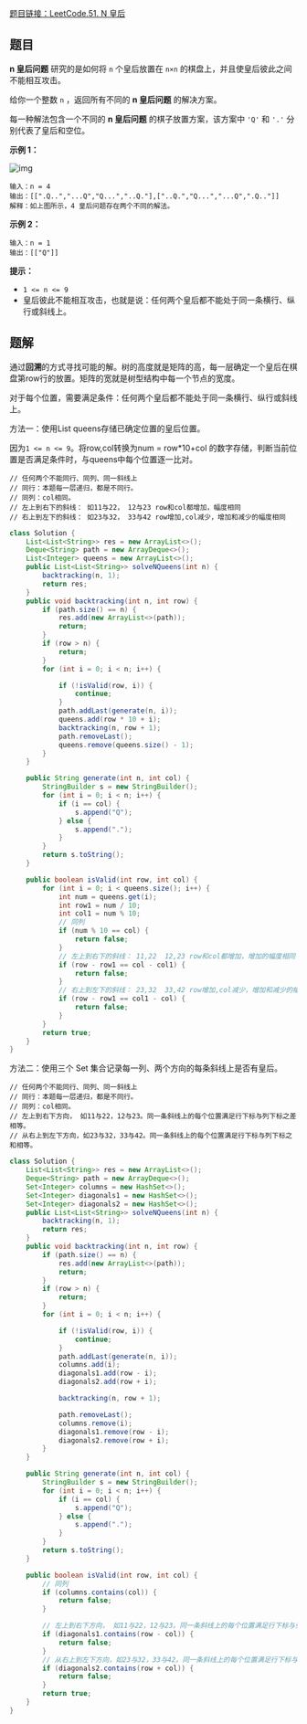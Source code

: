 [题目链接：LeetCode.51. N 皇后](https://leetcode-cn.com/problems/n-queens/)

## 题目

**n 皇后问题** 研究的是如何将 `n` 个皇后放置在 `n×n` 的棋盘上，并且使皇后彼此之间不能相互攻击。

给你一个整数 `n` ，返回所有不同的 **n 皇后问题** 的解决方案。

每一种解法包含一个不同的 **n 皇后问题** 的棋子放置方案，该方案中 `'Q'` 和 `'.'` 分别代表了皇后和空位。

**示例 1：**

![img](https://assets.leetcode.com/uploads/2020/11/13/queens.jpg)

```
输入：n = 4
输出：[[".Q..","...Q","Q...","..Q."],["..Q.","Q...","...Q",".Q.."]]
解释：如上图所示，4 皇后问题存在两个不同的解法。
```

**示例 2：**

```
输入：n = 1
输出：[["Q"]]
```

**提示：**

- `1 <= n <= 9`
- 皇后彼此不能相互攻击，也就是说：任何两个皇后都不能处于同一条横行、纵行或斜线上。

## 题解

通过**回溯**的方式寻找可能的解。树的高度就是矩阵的高，每一层确定一个皇后在棋盘第row行的放置。矩阵的宽就是树型结构中每一个节点的宽度。

对于每个位置，需要满足条件：任何两个皇后都不能处于同一条横行、纵行或斜线上。

方法一：使用List<Integer> queens存储已确定位置的皇后位置。

因为`1 <= n <= 9`。将row,col转换为num = row*10+col 的数字存储，判断当前位置是否满足条件时，与queens中每个位置逐一比对。

```
// 任何两个不能同行、同列、同一斜线上
// 同行：本题每一层递归，都是不同行。
// 同列：col相同。
// 左上到右下的斜线： 如11与22， 12与23 row和col都增加，幅度相同
// 右上到左下的斜线： 如23与32， 33与42 row增加,col减少，增加和减少的幅度相同
```

```java
class Solution {
    List<List<String>> res = new ArrayList<>();
    Deque<String> path = new ArrayDeque<>();
    List<Integer> queens = new ArrayList<>();    
    public List<List<String>> solveNQueens(int n) {
        backtracking(n, 1);
        return res;
    }
    public void backtracking(int n, int row) {
        if (path.size() == n) {
            res.add(new ArrayList<>(path));
            return;
        }
        if (row > n) {
            return;
        }
        for (int i = 0; i < n; i++) {

            if (!isValid(row, i)) {
                continue;
            }
            path.addLast(generate(n, i));
            queens.add(row * 10 + i);
            backtracking(n, row + 1);
            path.removeLast();
            queens.remove(queens.size() - 1);
        }
    }

    public String generate(int n, int col) {
        StringBuilder s = new StringBuilder();
        for (int i = 0; i < n; i++) {
            if (i == col) {
                s.append("Q");
            } else {
                s.append(".");
            }
        }
        return s.toString();
    }

    public boolean isValid(int row, int col) {
        for (int i = 0; i < queens.size(); i++) {
            int num = queens.get(i);
            int row1 = num / 10;
            int col1 = num % 10;
            // 同列
            if (num % 10 == col) {
                return false;
            }
            // 左上到右下的斜线： 11,22  12,23 row和col都增加，增加的幅度相同
            if (row - row1 == col - col1) {
                return false;
            }
            // 右上到左下的斜线： 23,32  33,42 row增加,col减少，增加和减少的幅度相同
            if (row - row1 == col1 - col) {
                return false;
            }
        }
        return true;
    }    
}
```

方法二：使用三个 Set 集合记录每一列、两个方向的每条斜线上是否有皇后。

```
// 任何两个不能同行、同列、同一斜线上
// 同行：本题每一层递归，都是不同行。
// 同列：col相同。
// 左上到右下方向， 如11与22，12与23。同一条斜线上的每个位置满足行下标与列下标之差相等。
// 从右上到左下方向，如23与32，33与42。同一条斜线上的每个位置满足行下标与列下标之和相等。
```

```java
class Solution {
    List<List<String>> res = new ArrayList<>();
    Deque<String> path = new ArrayDeque<>();
    Set<Integer> columns = new HashSet<>();
    Set<Integer> diagonals1 = new HashSet<>();
    Set<Integer> diagonals2 = new HashSet<>(); 
    public List<List<String>> solveNQueens(int n) {
        backtracking(n, 1);
        return res;
    }
    public void backtracking(int n, int row) {
        if (path.size() == n) {
            res.add(new ArrayList<>(path));
            return;
        }
        if (row > n) {
            return;
        }
        for (int i = 0; i < n; i++) {

            if (!isValid(row, i)) {
                continue;
            }
            path.addLast(generate(n, i));
            columns.add(i);
            diagonals1.add(row - i);
            diagonals2.add(row + i);

            backtracking(n, row + 1);

            path.removeLast();
            columns.remove(i);
            diagonals1.remove(row - i);
            diagonals2.remove(row + i);
        }
    }

    public String generate(int n, int col) {
        StringBuilder s = new StringBuilder();
        for (int i = 0; i < n; i++) {
            if (i == col) {
                s.append("Q");
            } else {
                s.append(".");
            }
        }
        return s.toString();
    }

    public boolean isValid(int row, int col) {
        // 同列
        if (columns.contains(col)) {
            return false;
        }

        // 左上到右下方向， 如11与22，12与23。同一条斜线上的每个位置满足行下标与列下标之差相等。
        if (diagonals1.contains(row - col)) {
            return false;
        }
        // 从右上到左下方向，如23与32，33与42。同一条斜线上的每个位置满足行下标与列下标之和相等。
        if (diagonals2.contains(row + col)) {
            return false;
        }
        return true;
    }  
}
```

